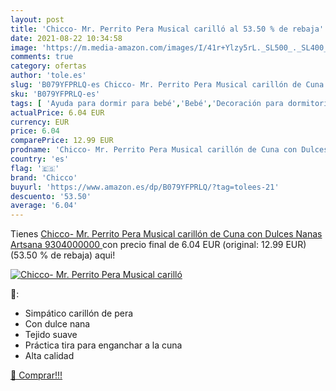 ```yaml
---
layout: post
title: 'Chicco- Mr. Perrito Pera Musical carilló al 53.50 % de rebaja'
date: 2021-08-22 10:34:58
image: 'https://m.media-amazon.com/images/I/41r+Ylzy5rL._SL500_._SL400_.jpg'
comments: true
category: ofertas
author: 'tole.es'
slug: 'B079YFPRLQ-es Chicco- Mr. Perrito Pera Musical carillón de Cuna con...'
sku: 'B079YFPRLQ-es'
tags: [ 'Ayuda para dormir para bebé','Bebé','Decoración para dormitorio de bebé','Dormitorio','chicco','chicco-', ]
actualPrice: 6.04 EUR
currency: EUR
price: 6.04
comparePrice: 12.99 EUR
prodname: 'Chicco- Mr. Perrito Pera Musical carillón de Cuna con Dulces Nanas  Artsana 9304000000 '
country: 'es'
flag: '🇪🇸'
brand: 'Chicco'
buyurl: 'https://www.amazon.es/dp/B079YFPRLQ/?tag=tolees-21'
descuento: '53.50'
average: '6.04'
---
```


Tienes [Chicco- Mr. Perrito Pera Musical carillón de Cuna con Dulces Nanas  Artsana 9304000000 ](https://www.amazon.es/dp/B079YFPRLQ/?tag=tolees-21) con precio final de  6.04 EUR (original: 12.99 EUR) (53.50 %  de rebaja) aqui!

[![Chicco- Mr. Perrito Pera Musical carilló](https://m.media-amazon.com/images/I/41r+Ylzy5rL._SL500_._SL400_.jpg)](https://www.amazon.es/dp/B079YFPRLQ/?tag=tolees-21)

🔎:

- Simpático carillón de pera
- Con dulce nana
- Tejido suave
- Práctica tira para enganchar a la cuna
- Alta calidad

[🛒 Comprar!!!](https://www.amazon.es/dp/B079YFPRLQ/?tag=tolees-21)
